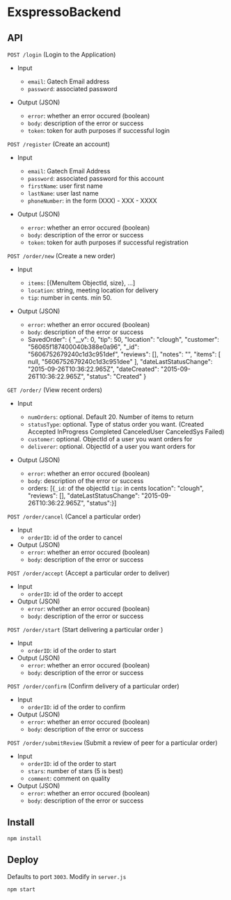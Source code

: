# ExspressoBackend

API
---



`POST /login` (Login to the Application)

* Input

  * `email`: Gatech Email address
  * `password`: associated password
  
* Output (JSON)

  * `error`: whether an error occured (boolean)
  * `body`: description of the error or success
  * `token`: token for auth purposes if successful login






`POST /register` (Create an account)
* Input

  * `email`: Gatech Email Address
  * `password`: associated password for this account
  * `firstName`: user first name
  * `lastName`: user last name
  * `phoneNumber`: in the form (XXX) - XXX - XXXX
  
* Output (JSON)

  * `error`: whether an error occured (boolean)
  * `body`: description of the error or success
  * `token`: token for auth purposes if successful registration

`POST /order/new` (Create a new order)
* Input

  * `items`: [{MenuItem ObjectId, size}, ...]
  * `location`: string, meeting location for delivery
  * `tip`: number in cents. min 50.

* Output (JSON)

  * `error`: whether an error occured (boolean)
  * `body`: description of the error or success
  * SavedOrder": {
      "__v": 0,
      "tip": 50,
      "location": "clough",
      "customer": "56065f187400040b388e0a96",
      "_id": "5606752679240c1d3c951def",
      "reviews": [],
      "notes": "",
      "items": [
        null,
        "5606752679240c1d3c951dee"
      ],
      "dateLastStatusChange": "2015-09-26T10:36:22.965Z",
      "dateCreated": "2015-09-26T10:36:22.965Z",
      "status": "Created"
    }


`GET /order/` (View recent orders)
* Input
  * `numOrders`: optional. Default 20. Number of items to return
  * `statusType`: optional. Type of status order you want. (Created Accepted InProgress Completed CanceledUser CanceledSys Failed)
  * `customer`: optional. ObjectId of a user you want orders for
  * `deliverer`: optional. ObjectId of a user you want orders for

* Output (JSON)

  * `error`: whether an error occured (boolean)
  * `body`: description of the error or success
  * orders: [{`_id`: of the objectId
              `tip`: in cents
               location": "clough",
               "reviews": [],
               "dateLastStatusChange": "2015-09-26T10:36:22.965Z",
               "status":}]


`POST /order/cancel` (Cancel a particular order)
* Input
  * `orderID`: id of the order to cancel
* Output (JSON)
  * `error`: whether an error occured (boolean)
  * `body`: description of the error or success
 
`POST /order/accept` (Accept a particular order to deliver)
* Input
  * `orderID`: id of the order to accept
* Output (JSON)
  * `error`: whether an error occured (boolean)
  * `body`: description of the error or success

`POST /order/start` (Start delivering a particular order )
* Input
  * `orderID`: id of the order to start
* Output (JSON)
  * `error`: whether an error occured (boolean)
  * `body`: description of the error or success

`POST /order/confirm` (Confirm delivery of a particular order)
* Input
  * `orderID`: id of the order to confirm
* Output (JSON)
  * `error`: whether an error occured (boolean)
  * `body`: description of the error or success

`POST /order/submitReview` (Submit a review of peer for a particular order)
* Input
  * `orderID`: id of the order to start
  * `stars`: number of stars (5 is best)
  * `comment`: comment on quality
* Output (JSON)
  * `error`: whether an error occured (boolean)
  * `body`: description of the error or success



Install
-------
`npm install`


Deploy
------
Defaults to port `3003`. Modify in `server.js`

`npm start`
